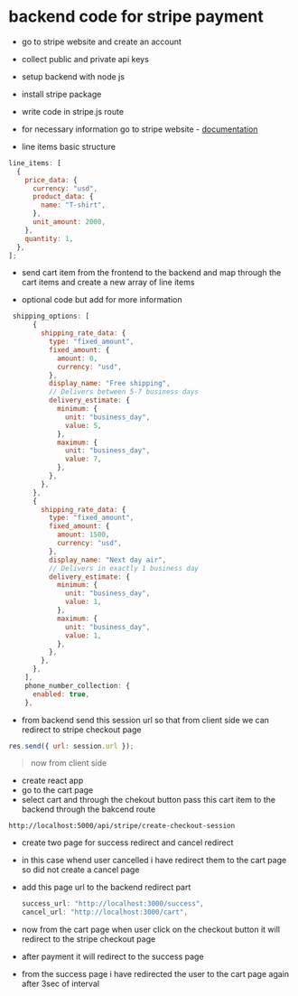 # backend code for stripe payment

- go to stripe website and create an account
- collect public and private api keys
- setup backend with node js
- install stripe package

- write code in stripe.js route

- for necessary information go to stripe website -
<a href="https://stripe.com/docs/checkout/quickstart">documentation</a>

- line items basic structure

```js
line_items: [
  {
    price_data: {
      currency: "usd",
      product_data: {
        name: "T-shirt",
      },
      unit_amount: 2000,
    },
    quantity: 1,
  },
];
```

- send cart item from the frontend to the backend and map through the cart items and create a new array of line items

- optional code but add for more information

```js
 shipping_options: [
      {
        shipping_rate_data: {
          type: "fixed_amount",
          fixed_amount: {
            amount: 0,
            currency: "usd",
          },
          display_name: "Free shipping",
          // Delivers between 5-7 business days
          delivery_estimate: {
            minimum: {
              unit: "business_day",
              value: 5,
            },
            maximum: {
              unit: "business_day",
              value: 7,
            },
          },
        },
      },
      {
        shipping_rate_data: {
          type: "fixed_amount",
          fixed_amount: {
            amount: 1500,
            currency: "usd",
          },
          display_name: "Next day air",
          // Delivers in exactly 1 business day
          delivery_estimate: {
            minimum: {
              unit: "business_day",
              value: 1,
            },
            maximum: {
              unit: "business_day",
              value: 1,
            },
          },
        },
      },
    ],
    phone_number_collection: {
      enabled: true,
    },
```

- from backend send this session url so that from client side we can redirect to stripe checkout page

```js
res.send({ url: session.url });
```

> now from client side

- create react app
- go to the cart page
- select cart and through the chekout button pass this cart item to the backend through the bakcend route

```
http://localhost:5000/api/stripe/create-checkout-session
```

- create two page for success redirect and cancel redirect
- in this case whend user cancelled i have redirect them to the cart page so did not create a cancel page
- add this page url to the backend redirect part

  ```js
  success_url: "http://localhost:3000/success",
  cancel_url: "http://localhost:3000/cart",
  ```

- now from the cart page when user click on the checkout button it will redirect to the stripe checkout page
- after payment it will redirect to the success page
- from the success page i have redirected the user to the cart page again after 3sec of interval
